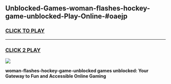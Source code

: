 
## Unblocked-Games-woman-flashes-hockey-game-unblocked-Play-Online-#oaejp
<h3>
<a href="https://premium.freeplayer.one?title=woman-flashes-hockey-game-unblocked&ref=27F">CLICK TO PLAY</a></h3>
<hr>

<h3>
<a href="https://premium.freeplayer.one?title=woman-flashes-hockey-game-unblocked&ref=27F">CLICK 2 PLAY</a>
  
</h3>

<a href="https://premium.freeplayer.one?title=woman-flashes-hockey-game-unblocked&ref=27F"><img src="https://clearcache.store/games.png"></a>


**woman-flashes-hockey-game-unblocked games unblocked: Your Gateway to Fun and Accessible Online Gaming**
